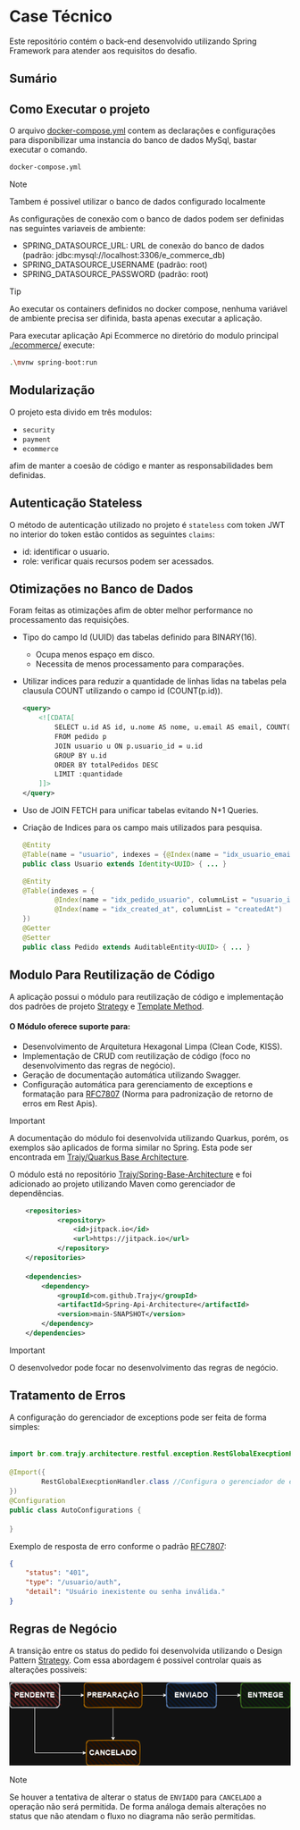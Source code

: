 # Case Técnico

Este repositório contém o back-end desenvolvido utilizando Spring Framework para atender aos requisitos do desafio.

## Sumário

## Como Executar o projeto

O arquivo [docker-compose.yml](/docker-compose.yml) contem as declarações e configurações para disponibilizar uma instancia do banco de dados MySql, bastar executar o comando.

```bash
docker-compose.yml
```

> [!NOTE]
> Tambem é possivel utilizar o banco de dados configurado localmente

As configurações de conexão com o banco de dados podem ser definidas nas seguintes variaveis de ambiente:

- SPRING_DATASOURCE_URL: URL de conexão do banco de dados (padrão: jdbc:mysql://localhost:3306/e_commerce_db)
- SPRING_DATASOURCE_USERNAME (padrão: root)
- SPRING_DATASOURCE_PASSWORD (padrão: root)

> [!TIP]
> Ao executar os containers definidos no docker compose, nenhuma variável de ambiente precisa ser difinida, basta apenas executar a aplicação.

Para executar aplicação Api Ecommerce no diretório do modulo principal [./ecommerce/](./ecommerce/) execute:

```bash
.\mvnw spring-boot:run
```

## Modularização

O projeto esta divido em três modulos: 
 -  `security`
 -  `payment`  
 -  `ecommerce` 

afim de manter a coesão de código e manter as responsabilidades bem definidas.

## Autenticação Stateless
O método de autenticação utilizado no projeto é `stateless` com token JWT
no interior do token estão contidos as seguintes `claims`:

- id: identificar o usuario.
- role: verificar quais recursos podem ser acessados. 

## Otimizações no Banco de Dados

Foram feitas as otimizações afim de obter melhor performance no processamento das requisições.

- Tipo do campo Id (UUID) das tabelas definido para BINARY(16).
  - Ocupa menos espaço em disco.
  - Necessita de menos processamento para comparações.
- Utilizar indices para reduzir a quantidade de linhas lidas na tabelas pela clausula COUNT utilizando o campo id (COUNT(p.id)).
    ```xml
    <query>
        <![CDATA[
            SELECT u.id AS id, u.nome AS nome, u.email AS email, COUNT(p.id) AS totalPedidos
            FROM pedido p
            JOIN usuario u ON p.usuario_id = u.id
            GROUP BY u.id
            ORDER BY totalPedidos DESC
            LIMIT :quantidade
        ]]>
    </query>
    ```
- Uso de JOIN FETCH para unificar tabelas evitando N+1 Queries.
- Criação de Indices para os campo mais utilizados para pesquisa.

    ```java
    @Entity
    @Table(name = "usuario", indexes = {@Index(name = "idx_usuario_email", columnList = "email")})
    public class Usuario extends Identity<UUID> { ... }
    ```

    ```java
    @Entity
    @Table(indexes = {
            @Index(name = "idx_pedido_usuario", columnList = "usuario_id"),
            @Index(name = "idx_created_at", columnList = "createdAt")
    })
    @Getter
    @Setter
    public class Pedido extends AuditableEntity<UUID> { ... }
    ```
## Modulo Para Reutilização de Código
A aplicação possui o módulo para reutilização de código e implementação dos padrões de projeto [Strategy](https://refactoring.guru/design-patterns/strategy) e [Template Method](https://refactoring.guru/design-patterns/template-method).

 #### O Módulo oferece suporte para:
- Desenvolvimento de Arquitetura Hexagonal Limpa (Clean Code, KISS).
- Implementação de CRUD com reutilização de código (foco no desenvolvimento das regras de negócio).
- Geração de documentação automática utilizando Swagger.
- Configuração automática para gerenciamento de exceptions e formatação para [RFC7807](https://datatracker.ietf.org/doc/html/rfc7807) (Norma para padronização de retorno de erros em Rest Apis).

> [!IMPORTANT]
> A documentação do módulo foi desenvolvida utilizando Quarkus, porém, os exemplos são aplicados de forma similar no Spring. Esta pode ser encontrada em [Trajy/Quarkus Base Architecture](https://github.com/Trajy/Quarkus-Base-Architecture?tab=readme-ov-file#quarkus-base-architecture).

O módulo está no repositório [Trajy/Spring-Base-Architecture](https://github.com/Trajy/Spring-Api-Architecture) e foi adicionado ao projeto utilizando Maven como gerenciador de dependências.

```xml
    <repositories>
            <repository>
                <id>jitpack.io</id>
                <url>https://jitpack.io</url>
            </repository>
    </repositories>

    <dependencies>
        <dependency>
            <groupId>com.github.Trajy</groupId>
            <artifactId>Spring-Api-Architecture</artifactId>
            <version>main-SNAPSHOT</version>
        </dependency>
    </dependencies>
```

> [!IMPORTANT]
> O desenvolvedor pode focar no desenvolvimento das regras de negócio.

## Tratamento de Erros
A configuração do gerenciador de exceptions pode ser feita de forma simples:

```Java

import br.com.trajy.architecture.restful.exception.RestGlobalExecptionHandler;

@Import({
        RestGlobalExecptionHandler.class //Configura o gerenciador de exceptions
})
@Configuration
public class AutoConfigurations {

}
```

Exemplo de resposta de erro conforme o padrão [RFC7807](https://datatracker.ietf.org/doc/html/rfc7807):

```json
{
    "status": "401",
    "type": "/usuario/auth",
    "detail": "Usuário inexistente ou senha inválida."
}
```

## Regras de Negócio

A transição entre os status do pedido foi desenvolvida utilizando o Design Pattern [Strategy](https://refactoring.guru/design-patterns/strategy). Com essa abordagem é possivel controlar quais as alterações possiveis:

![transições status](./docs/img/fluxo-status-pedido.png)

> [!NOTE]
> Se houver a tentativa de alterar o status de `ENVIADO` para `CANCELADO` a operação não será permitida. De forma análoga demais alterações no status que não atendam o fluxo no diagrama não serão permitidas.


